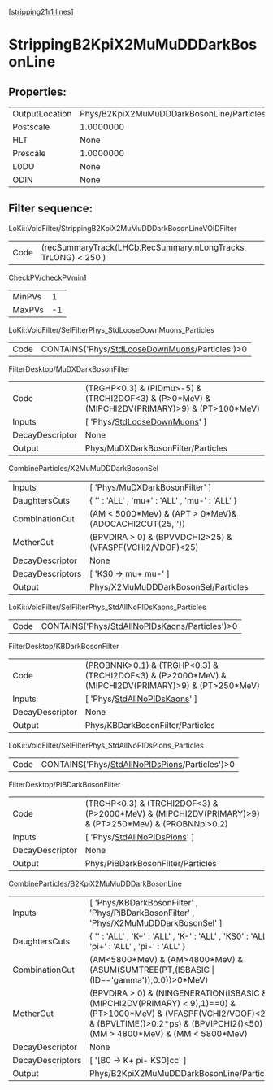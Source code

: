 [[stripping21r1 lines]](./stripping21r1-index)

# StrippingB2KpiX2MuMuDDDarkBosonLine

## Properties:

|                |                                           |
|----------------|-------------------------------------------|
| OutputLocation | Phys/B2KpiX2MuMuDDDarkBosonLine/Particles |
| Postscale      | 1.0000000                                 |
| HLT            | None                                      |
| Prescale       | 1.0000000                                 |
| L0DU           | None                                      |
| ODIN           | None                                      |

## Filter sequence:

LoKi::VoidFilter/StrippingB2KpiX2MuMuDDDarkBosonLineVOIDFilter

|      |                                                                |
|------|----------------------------------------------------------------|
| Code | (recSummaryTrack(LHCb.RecSummary.nLongTracks, TrLONG) \< 250 ) |

CheckPV/checkPVmin1

|        |     |
|--------|-----|
| MinPVs | 1   |
| MaxPVs | -1  |

LoKi::VoidFilter/SelFilterPhys_StdLooseDownMuons_Particles

|      |                                                                                                      |
|------|------------------------------------------------------------------------------------------------------|
| Code | CONTAINS('Phys/[StdLooseDownMuons](./stripping21r1-commonparticles-stdloosedownmuons)/Particles')\>0 |

FilterDesktop/MuDXDarkBosonFilter

|                 |                                                                                                      |
|-----------------|------------------------------------------------------------------------------------------------------|
| Code            | (TRGHP\<0.3) & (PIDmu\>-5) & (TRCHI2DOF\<3) & (P\>0\*MeV) & (MIPCHI2DV(PRIMARY)\>9) & (PT\>100\*MeV) |
| Inputs          | [ 'Phys/[StdLooseDownMuons](./stripping21r1-commonparticles-stdloosedownmuons)' ]                  |
| DecayDescriptor | None                                                                                                 |
| Output          | Phys/MuDXDarkBosonFilter/Particles                                                                   |

CombineParticles/X2MuMuDDDarkBosonSel

|                  |                                                             |
|------------------|-------------------------------------------------------------|
| Inputs           | [ 'Phys/MuDXDarkBosonFilter' ]                            |
| DaughtersCuts    | { '' : 'ALL' , 'mu+' : 'ALL' , 'mu-' : 'ALL' }              |
| CombinationCut   | (AM \< 5000\*MeV) & (APT \> 0\*MeV)& (ADOCACHI2CUT(25,''))  |
| MotherCut        | (BPVDIRA \> 0) & (BPVVDCHI2\>25) & (VFASPF(VCHI2/VDOF)\<25) |
| DecayDescriptor  | None                                                        |
| DecayDescriptors | [ 'KS0 -\> mu+ mu-' ]                                     |
| Output           | Phys/X2MuMuDDDarkBosonSel/Particles                         |

LoKi::VoidFilter/SelFilterPhys_StdAllNoPIDsKaons_Particles

|      |                                                                                                      |
|------|------------------------------------------------------------------------------------------------------|
| Code | CONTAINS('Phys/[StdAllNoPIDsKaons](./stripping21r1-commonparticles-stdallnopidskaons)/Particles')\>0 |

FilterDesktop/KBDarkBosonFilter

|                 |                                                                                                            |
|-----------------|------------------------------------------------------------------------------------------------------------|
| Code            | (PROBNNK\>0.1) & (TRGHP\<0.3) & (TRCHI2DOF\<3) & (P\>2000\*MeV) & (MIPCHI2DV(PRIMARY)\>9) & (PT\>250\*MeV) |
| Inputs          | [ 'Phys/[StdAllNoPIDsKaons](./stripping21r1-commonparticles-stdallnopidskaons)' ]                        |
| DecayDescriptor | None                                                                                                       |
| Output          | Phys/KBDarkBosonFilter/Particles                                                                           |

LoKi::VoidFilter/SelFilterPhys_StdAllNoPIDsPions_Particles

|      |                                                                                                      |
|------|------------------------------------------------------------------------------------------------------|
| Code | CONTAINS('Phys/[StdAllNoPIDsPions](./stripping21r1-commonparticles-stdallnopidspions)/Particles')\>0 |

FilterDesktop/PiBDarkBosonFilter

|                 |                                                                                                             |
|-----------------|-------------------------------------------------------------------------------------------------------------|
| Code            | (TRGHP\<0.3) & (TRCHI2DOF\<3) & (P\>2000\*MeV) & (MIPCHI2DV(PRIMARY)\>9) & (PT\>250\*MeV) & (PROBNNpi\>0.2) |
| Inputs          | [ 'Phys/[StdAllNoPIDsPions](./stripping21r1-commonparticles-stdallnopidspions)' ]                         |
| DecayDescriptor | None                                                                                                        |
| Output          | Phys/PiBDarkBosonFilter/Particles                                                                           |

CombineParticles/B2KpiX2MuMuDDDarkBosonLine

|                  |                                                                                                                                                                                                             |
|------------------|-------------------------------------------------------------------------------------------------------------------------------------------------------------------------------------------------------------|
| Inputs           | [ 'Phys/KBDarkBosonFilter' , 'Phys/PiBDarkBosonFilter' , 'Phys/X2MuMuDDDarkBosonSel' ]                                                                                                                    |
| DaughtersCuts    | { '' : 'ALL' , 'K+' : 'ALL' , 'K-' : 'ALL' , 'KS0' : 'ALL' , 'pi+' : 'ALL' , 'pi-' : 'ALL' }                                                                                                                |
| CombinationCut   | (AM\<5800\*MeV) & (AM\>4800\*MeV) & (ASUM(SUMTREE(PT,(ISBASIC \| (ID=='gamma')),0.0))\>0\*MeV)                                                                                                              |
| MotherCut        | (BPVDIRA \> 0) & (NINGENERATION(ISBASIC & (MIPCHI2DV(PRIMARY) \< 9),1)==0) & (PT\>1000\*MeV) & (VFASPF(VCHI2/VDOF)\<25) & (BPVLTIME()\>0.2\*ps) & (BPVIPCHI2()\<50) & (MM \> 4800\*MeV) & (MM \< 5800\*MeV) |
| DecayDescriptor  | None                                                                                                                                                                                                        |
| DecayDescriptors | [ '[B0 -\> K+ pi- KS0]cc' ]                                                                                                                                                                             |
| Output           | Phys/B2KpiX2MuMuDDDarkBosonLine/Particles                                                                                                                                                                   |
